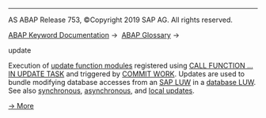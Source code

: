   

* * *

AS ABAP Release 753, ©Copyright 2019 SAP AG. All rights reserved.

[ABAP Keyword Documentation](javascript:call_link\('abenabap.htm'\)) →  [ABAP Glossary](javascript:call_link\('abenabap_glossary.htm'\)) → 

update

Execution of [update function modules](javascript:call_link\('abenupdate_function_module_glosry.htm'\) "Glossary Entry") registered using [CALL FUNCTION ... IN UPDATE TASK](javascript:call_link\('abapcall_function_update.htm'\)) and triggered by [COMMIT WORK](javascript:call_link\('abapcommit.htm'\)). Updates are used to bundle modifying database accesses from an [SAP LUW](javascript:call_link\('abensap_luw_glosry.htm'\) "Glossary Entry") in a [database LUW](javascript:call_link\('abendatabase_luw_glosry.htm'\) "Glossary Entry"). See also [synchronous](javascript:call_link\('abensynchronous_update_glosry.htm'\) "Glossary Entry"), [asynchronous](javascript:call_link\('abenasynchronous_update_glosry.htm'\) "Glossary Entry"), and [local updates](javascript:call_link\('abenlocal_update_glosry.htm'\) "Glossary Entry").

[→ More](javascript:call_link\('abensap_luw.htm'\))